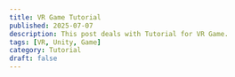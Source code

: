 ```yaml
---
title: VR Game Tutorial
published: 2025-07-07
description: This post deals with Tutorial for VR Game.
tags: [VR, Unity, Game]
category: Tutorial
draft: false
---
```


